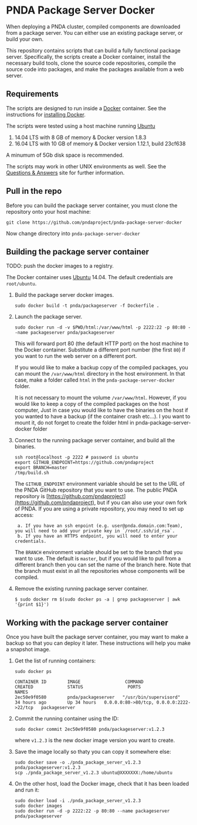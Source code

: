 # PNDA Package Server Docker

When deploying a PNDA cluster, compiled components are downloaded from a package server. You can either use an existing package server, or build your own. 

This repository contains scripts that can build a fully functional package server. Specifically, the scripts create a Docker container, install the necessary build tools, clone the source code repositories, compile the source code into packages, and make the packages available from a web server. 

## Requirements

The scripts are designed to run inside a [Docker](https://www.docker.com) container. See the instructions for [installing Docker](https://docs.docker.com/engine/installation).

The scripts were tested using a host machine running [Ubuntu](http://www.ubuntu.com)

1. 14.04 LTS with 8 GB of memory & Docker version 1.8.3
2. 16.04 LTS with 10 GB of memory & Docker version 1.12.1, build 23cf638

A minumum of 5Gb disk space is recommended.

The scripts may work in other UNIX environments as well. See the [Questions & Answers](http://pndaproject.io/qa) site for further information.

## Pull in the repo

Before you can build the package server container, you must clone the repository onto your host machine:

`git clone https://github.com/pndaproject/pnda-package-server-docker`

Now change directory into `pnda-package-server-docker`

## Building the package server container

TODO: push the docker images to a registry.

The Docker container uses [Ubuntu](http://www.ubuntu.com) 14.04. The default credentials are `root/ubuntu`.

1. Build the package server docker images.

    ```
    sudo docker build -t pnda/packageserver -f Dockerfile .
    ```

2. Launch the package server.
	
    ```
    sudo docker run -d -v $PWD/html:/var/www/html -p 2222:22 -p 80:80 --name packageserver pnda/packageserver
    ```

    This will forward port 80 (the default HTTP port) on the host machine to the Docker container. Substitute a different port number (the first `80`) if you want to run the web server on a different port. 

	If you would like to make a backup copy of the compiled packages, you can mount the `/var/www/html` directory in the host environment. In that case, make a folder called `html` in the `pnda-package-server-docker` folder. 
    
    It is not necessary to mount the volume `/var/www/html`. However, if you would like to keep a copy of the compiled packages on the host computer, Just in case you would like to have the binaries on the host if you wanted to have a backup (if the container crash etc...). I you want to mount it, do not forget to create the folder html in pnda-package-server-docker folder

3. Connect to the running package server container, and build all the binaries.

	```
    ssh root@localhost -p 2222 # password is ubuntu
	export GITHUB_ENDPOINT=https://github.com/pndaproject
	export BRANCH=master
	/tmp/build.sh
    ```
	
    The `GITHUB_ENDPOINT` environment variable should be set to the URL of the PNDA GitHub repository that you want to use. The public PNDA repository is [https://github.com/pndaproject](https://github.com/pndaproject), but if you can also use your own fork of PNDA. If you are using a private repository, you may need to set up access: 
    
		a. If you have an ssh enpoint (e.g. user@pnda.domain.com:Team), you will need to add your private key in `/root/.ssh/id_rsa`. 
		b. If you have an HTTPS endpoint, you will need to enter your credentials. 

    The `BRANCH` environment variable should be set to the branch that you want to use. The default is `master`, but if you would like to pull from a different branch then you can set the name of the branch here. Note that the branch must exist in all the repositories whose components will be compiled. 

4. Remove the existing running package server container.

	```
    $ sudo docker rm $(sudo docker ps -a | grep packageserver | awk '{print $1}')
    ```

## Working with the package server container

Once you have built the package server container, you may want to make a backup so that you can deploy it later. These instructions will help you make a snapshot image.

1. Get the list of running containers:

    ```
    sudo docker ps

	CONTAINER ID        IMAGE                 COMMAND                  CREATED             STATUS                 PORTS                                      NAMES
	2ec50e9f0580        pnda/packageserver   "/usr/bin/supervisord"   34 hours ago        Up 34 hours   0.0.0.0:80->80/tcp, 0.0.0.0:2222->22/tcp   packageserver
    ```

2. Commit the running container using the ID:

	```
    sudo docker commit 2ec50e9f0580 pnda/packageserver:v1.2.3
    ```

	where `v1.2.3` is the new docker image version you want to create.

3. Save the image locally so thaty you can copy it somewhere else:
    
    ```	
    sudo docker save -o ./pnda_package_server_v1.2.3 pnda/packageserver:v1.2.3
	scp ./pnda_package_server_v1.2.3 ubuntu@XXXXXXX:/home/ubuntu
    ```

4. On the other host, load the Docker image, check that it has been loaded and run it:

    ```	
    sudo docker load -i ./pnda_package_server_v1.2.3
	sudo docker images 
	sudo docker run -d -p 2222:22 -p 80:80 --name packageserver pnda/packageserver
    ```
